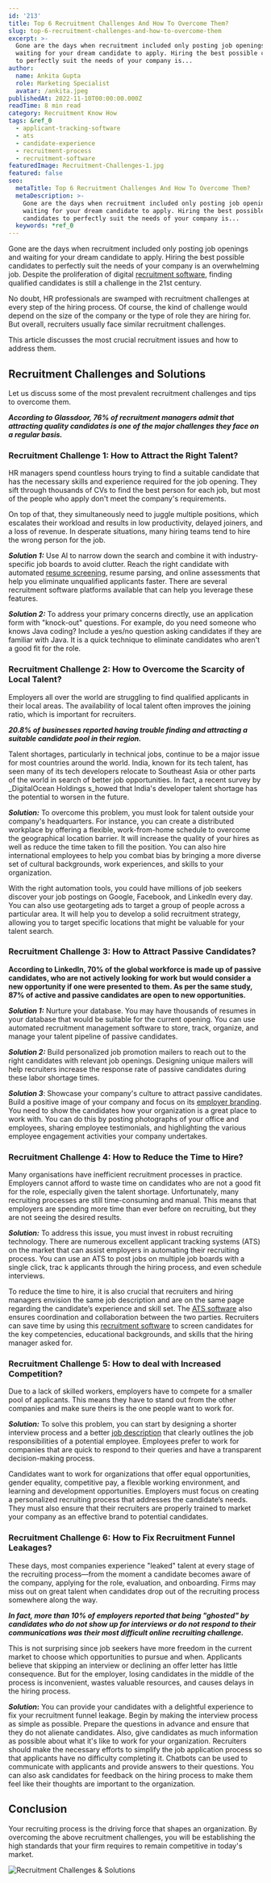 ```yaml
---
id: '213'
title: Top 6 Recruitment Challenges And How To Overcome Them?
slug: top-6-recruitment-challenges-and-how-to-overcome-them
excerpt: >-
  Gone are the days when recruitment included only posting job openings and
  waiting for your dream candidate to apply. Hiring the best possible candidates
  to perfectly suit the needs of your company is...
author:
  name: Ankita Gupta
  role: Marketing Specialist
  avatar: /ankita.jpeg
publishedAt: 2022-11-10T00:00:00.000Z
readTime: 8 min read
category: Recruitment Know How
tags: &ref_0
  - applicant-tracking-software
  - ats
  - candidate-experience
  - recruitment-process
  - recruitment-software
featuredImage: Recruitment-Challenges-1.jpg
featured: false
seo:
  metaTitle: Top 6 Recruitment Challenges And How To Overcome Them?
  metaDescription: >-
    Gone are the days when recruitment included only posting job openings and
    waiting for your dream candidate to apply. Hiring the best possible
    candidates to perfectly suit the needs of your company is...
  keywords: *ref_0
---
```


Gone are the days when recruitment included only posting job openings and waiting for your dream candidate to apply. Hiring the best possible candidates to perfectly suit the needs of your company is an overwhelming job. Despite the proliferation of digital [recruitment software](https://www.thetalentpool.ai/blogs/top-10-recruitment-software-india/), finding qualified candidates is still a challenge in the 21st century.

<!--more-->

No doubt, HR professionals are swamped with recruitment challenges at every step of the hiring process. Of course, the kind of challenge would depend on the size of the company or the type of role they are hiring for. But overall, recruiters usually face similar recruitment challenges.

This article discusses the most crucial recruitment issues and how to address them.

## **Recruitment Challenges and Solutions**

Let us discuss some of the most prevalent recruitment challenges and tips to overcome them.

**_According to Glassdoor, 76% of recruitment managers admit that attracting quality candidates is one of the major challenges they face on a regular basis._**

### **Recruitment Challenge 1: How to Attract the Right Talent?**

HR managers spend countless hours trying to find a suitable candidate that has the necessary skills and experience required for the job opening. They sift through thousands of CVs to find the best person for each job, but most of the people who apply don't meet the company's requirements.

On top of that, they simultaneously need to juggle multiple positions, which escalates their workload and results in low productivity, delayed joiners, and a loss of revenue. In desperate situations, many hiring teams tend to hire the wrong person for the job.

**_Solution 1:_** Use AI to narrow down the search and combine it with industry-specific job boards to avoid clutter. Reach the right candidate with automated [resume screening](https://www.thetalentpool.ai/blogs/top-10-pre-screening-interview-questions/), resume parsing, and online assessments that help you eliminate unqualified applicants faster. There are several recruitment software platforms available that can help you leverage these features.

**_Solution 2:_** To address your primary concerns directly, use an application form with "knock-out" questions. For example, do you need someone who knows Java coding? Include a yes/no question asking candidates if they are familiar with Java. It is a quick technique to eliminate candidates who aren't a good fit for the role.

### **Recruitment** **Challenge 2: How to Overcome the Scarcity of Local Talent?**

Employers all over the world are struggling to find qualified applicants in their local areas. The availability of local talent often improves the joining ratio, which is important for recruiters.

**_20.8% of businesses reported having trouble finding and attracting a suitable candidate pool in their region._**

Talent shortages, particularly in technical jobs, continue to be a major issue for most countries around the world. India, known for its tech talent, has seen many of its tech developers relocate to Southeast Asia or other parts of the world in search of better job opportunities. In fact, a recent survey by _DigitalOcean Holdings s_howed that India's developer talent shortage has the potential to worsen in the future.

**_Solution:_** To overcome this problem, you must look for talent outside your company's headquarters. For instance, you can create a distributed workplace by offering a flexible, work-from-home schedule to overcome the geographical location barrier. It will increase the quality of your hires as well as reduce the time taken to fill the position. You can also hire international employees to help you combat bias by bringing a more diverse set of cultural backgrounds, work experiences, and skills to your organization.

With the right automation tools, you could have millions of job seekers discover your job postings on Google, Facebook, and LinkedIn every day. You can also use geotargeting ads to target a group of people across a particular area. It will help you to develop a solid recruitment strategy, allowing you to target specific locations that might be valuable for your talent search. 

### **Recruitment** **Challenge 3: How to Attract Passive Candidates?**

**According to LinkedIn, 70% of the global workforce is made up of passive candidates, who are not actively looking for work but would consider a new opportunity if one were presented to them. As per the same study, 87% of active and passive candidates are open to new opportunities.**

**_Solution 1:_** Nurture your database. You may have thousands of resumes in your database that would be suitable for the current opening. You can use automated recruitment management software to store, track, organize, and manage your talent pipeline of passive candidates.

**_Solution 2:_** Build personalized job promotion mailers to reach out to the right candidates with relevant job openings. Designing unique mailers will help recruiters increase the response rate of passive candidates during these labor shortage times.

**_Solution 3_**: Showcase your company's culture to attract passive candidates. Build a positive image of your company and focus on its [employer branding](https://www.thetalentpool.ai/blogs/7-ways-boost-your-employer-brand/). You need to show the candidates how your organization is a great place to work with. You can do this by posting photographs of your office and employees, sharing employee testimonials, and highlighting the various employee engagement activities your company undertakes.

### **Recruitment** **Challenge 4: How to Reduce the Time to Hire?**

Many organisations have inefficient recruitment processes in practice. Employers cannot afford to waste time on candidates who are not a good fit for the role, especially given the talent shortage. Unfortunately, many recruiting processes are still time-consuming and manual. This means that employers are spending more time than ever before on recruiting, but they are not seeing the desired results.

**_Solution:_** To address this issue, you must invest in robust recruiting technology. There are numerous excellent applicant tracking systems (ATS) on the market that can assist employers in automating their recruiting process. You can use an ATS to post jobs on multiple job boards with a single click, trac k applicants through the hiring process, and even schedule interviews.

To reduce the time to hire, it is also crucial that recruiters and hiring managers envision the same job description and are on the same page regarding the candidate’s experience and skill set. The [ATS software](https://www.thetalentpool.ai/blogs/how-to-smoothly-implement-an-ats/) also ensures coordination and collaboration between the two parties. Recruiters can save time by using this [recruitment software](https://www.thetalentpool.ai/recruitment-management-software-benefits/) to screen candidates for the key competencies, educational backgrounds, and skills that the hiring manager asked for.

### **Recruitment** **Challenge 5: How to deal with Increased Competition?**

Due to a lack of skilled workers, employers have to compete for a smaller pool of applicants. This means they have to stand out from the other companies and make sure theirs is the one people want to work for.

**_Solution:_** To solve this problem, you can start by designing a shorter interview process and a better [job description](https://www.thetalentpool.ai/blogs/why-job-description-important-in-recruitment-these-days/) that clearly outlines the job responsibilities of a potential employee. Employees prefer to work for companies that are quick to respond to their queries and have a transparent decision-making process.

Candidates want to work for organizations that offer equal opportunities, gender equality, competitive pay, a flexible working environment, and learning and development opportunities. Employers must focus on creating a personalized recruiting process that addresses the candidate’s needs. They must also ensure that their recruiters are properly trained to market your company as an effective brand to potential candidates.

### **Recruitment** **Challenge 6: How to Fix Recruitment Funnel Leakages?**

These days, most companies experience "leaked" talent at every stage of the recruiting process—from the moment a candidate becomes aware of the company, applying for the role, evaluation, and onboarding. Firms may miss out on great talent when candidates drop out of the recruiting process somewhere along the way.

_**In fact, more than 10% of employers reported that being "ghosted" by candidates who do not show up for interviews or do not respond to their communications was their most difficult online recruiting challenge.**_

This is not surprising since job seekers have more freedom in the current market to choose which opportunities to pursue and when. Applicants believe that skipping an interview or declining an offer letter has little consequence. But for the employer, losing candidates in the middle of the process is inconvenient, wastes valuable resources, and causes delays in the hiring process.

**_Solution_:** You can provide your candidates with a delightful experience to fix your recruitment funnel leakage. Begin by making the interview process as simple as possible. Prepare the questions in advance and ensure that they do not alienate candidates. Also, give candidates as much information as possible about what it's like to work for your organization. Recruiters should make the necessary efforts to simplify the job application process so that applicants have no difficulty completing it. Chatbots can be used to communicate with applicants and provide answers to their questions. You can also ask candidates for feedback on the hiring process to make them feel like their thoughts are important to the organization.

## **Conclusion**

Your recruiting process is the driving force that shapes an organization. By overcoming the above recruitment challenges, you will be establishing the high standards that your firm requires to remain competitive in today's market.

![Recruitment Challenges & Solutions](images/Recruitment-Challenges-1-410x1024.jpg)
